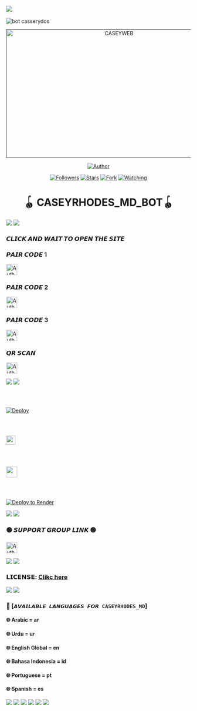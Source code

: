   
  
<a><img src='https://telegra.ph/file/2365c1cb8972d8f48ca45.jpg'/></a>
<a><img src=''/></a>

![bot casserydos](https://github.com/user-attachments/assets/3f6086c8-370f-4e09-b0cd-280ee1d17479)

 
 <p align="center">  
  <a href="">
    <img alt="CASEYWEB" width="600" height="350" src="https://telegra.ph/file/dfd8c23ee740058c9f25b.jpg">
  </a>
</p>



<p align="center">
<a href="https://github.com/CASEYWEB-GDS/CASEYWEB-MD"><img title="Author" src="https://img.shields.io/badge/CASEYRHODES🦄 𝑴𝑫 𝑩𝑶𝑻-black?style=for-the-badge&logo=github"></a>
<p/>

<p align="center">
<a href="https://github.com/CASEYWEB-GDS?tab=followers"><img title="Followers" src="https://img.shields.io/github/followers/PRINCE-GDS?label=Followers&style=social"></a>
<a href="https://github.com/CASEYWEB-GDS/CASEYWEB-MD/stargazers/"><img title="Stars" src="https://img.shields.io/github/stars/PRINCE-GDS/PRINCE-MD-BOT?&style=social"></a>
<a href="https://github.com/CASEYWEB-GDS/CASEYWEB-MD/network/members"><img title="Fork" src="https://img.shields.io/github/forks/PRINCE-GDS/PRINXE-MD?style=social"></a>
<a href="https://github.com/CASEYWEB-GDS/CASEYWEB/watchers"><img title="Watching" src="https://img.shields.io/github/watchers/PRINCE-GDS/PRINXE-MD?label=Watching&style=social"></a>
</p>


 <h1 align="center">🪀 CASEYRHODES_MD_BOT🪀</h1>

<a><img src='https://ibb.co/QnmmhLr.gif'/></a>
<a><img src='https://ibb.co/QnmmhLr.gif'/></a>

### 𝘾𝙇𝙄𝘾𝙆 𝘼𝙉𝘿 𝙒𝘼𝙄𝙏 𝙏𝙊 𝙊𝙋𝙀𝙉 𝙏𝙃𝙀 𝙎𝙄𝙏𝙀

### 𝙋𝘼𝙄𝙍 𝘾𝙊𝘿𝙀 1
<p align="left">
<a href="https://caseyweb-pairing-code.onrender.com"><img height= "30" title="Author" src="https://img.shields.io/badge/SESSION ID-pink?style=for-the-badge&logo=render"></a>
<p/>

### 𝙋𝘼𝙄𝙍 𝘾𝙊𝘿𝙀 2
<p align="left">
<a href="https://gds-md-pair.onrender.com/pair"><img height= "30" title="Author" src="https://img.shields.io/badge/SESSION ID-green?style=for-the-badge&logo=render"></a>
<p/>


### 𝙋𝘼𝙄𝙍 𝘾𝙊𝘿𝙀 3
<p align="left">
<a href="https://princebotzsession.onrender.com"><img height= "30" title="Author" src="https://img.shields.io/badge/SESSION ID-skyblue?style=for-the-badge&logo=render"></a>
<p/>
  

### 𝙌𝙍 𝙎𝘾𝘼𝙉
<p align="left">
<a href="https://caseywebbotqr.onrender.com/"><img height= "30" title="Author" src="https://img.shields.io/badge/SESSION ID-red?style=for-the-badge&logo=render"></a>
<p/>

<a><img src='https://i.imgur.com/LyHic3i.gif'/></a>
<a><img src='https://i.imgur.com/LyHic3i.gif'/></a>
### <br>
[![Deploy](https://www.herokucdn.com/deploy/button.svg)](https://heroku.com/deploy?template=https://github.com/PRINCE-GDS/PRINXE-MD) 
 
 
 ### <br>
<p align="left"><a href="https://repl.it/github/PRINCE-GDS/PRINXE-MD"> <img src="https://img.shields.io/badge/Deploy%20To%20Replit-gray?style=for-the-badge&logo=replit" height="25"/></a></p>


   ### <br>
  <p align="left"><a href="https://app.koyeb.com/apps/deploy?type=git&repository=github.com%2FPRINCE-GDS%2FPRINXE-MD&branch=main&nameprincegds&builder=dockerfile&env[DATABASE_URL]=&env[SESSION_ID]=your+sessionid+here&env[MODE]=public&env=[autoRead]=false&env[statusview]=false&env[REMOVEBG_KEY]=your+rmbg+key&env[antidelete]=false"> <img src="https://www.koyeb.com/static/images/deploy/button.svg" height="30"/></a></p>

 ### <br>
[![Deploy to Render](https://render.com/images/deploy-to-render-button.svg)](https://dashboard.render.com/blueprint/new?repo=https://github.com/Caseywebs/Caseyrhodes_md/tree/main?tab=readme-ov-file-) 

<a><img src='https://ibb.co/QnmmhLr.gif'/></a>
<a><img src='https://ibb.co/QnmmhLr.gif'/></a>

### 🟢 𝙎𝙐𝙋𝙋𝙊𝙍𝙏 𝙂𝙍𝙊𝙐𝙋 𝙇𝙄𝙉𝙆 🟢
   <p align="left">
      <a href="https://chat.whatsapp.com/D9hokK6OHS5C3eLEwPKjsJ"><img height= "30" length= "10" title="Author" src="https://img.shields.io/badge/Support Group-25D366?style=for-the-badge&logo=whatsApp&logoColor=white"></a>
     <p/>
       
<a><img src='https://ibb.co/QnmmhLr.gif'/></a>
<a><img src='https://ibb.co/QnmmhLr.gif'/></a>
### 𝗟𝗜𝗖𝗘𝗡𝗦𝗘: [Clikc here](https://github.com/PRINCE-GDS/PRINXE-MD/blob/main/LICENSE)
 <a><img src='https://ibb.co/QnmmhLr.gif'/></a>
  <a><img src='https://ibb.co/QnmmhLr.gif'/></a>
### 💠 [`𝘼𝙑𝘼𝙄𝙇𝘼𝘽𝙇𝙀 𝙇𝘼𝙉𝙂𝙐𝘼𝙂𝙀𝙎 𝙁𝙊𝙍 CASEYRHODES_MD`]
#### 🌐 Arabic = ar 
#### 🌐 Urdu = ur
#### 🌐 English Global = en
#### 🌐 Bahasa Indonesia = id
#### 🌐 Portuguese = pt
#### 🌐 Spanish = es
<a><img src='https://i.imgur.com/LyHic3i.gif'/></a>
<a><img src='https://i.imgur.com/LyHic3i.gif'/></a>
<a><img src='https://i.imgur.com/LyHic3i.gif'/></a>
<a><img src='https://i.imgur.com/LyHic3i.gif'/></a>
<a><img src='https://i.imgur.com/LyHic3i.gif'/></a>
<a><img src='https://i.imgur.com/LyHic3i.gif'/></a>











